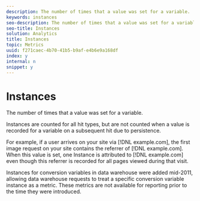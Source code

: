 ```yaml
---
description: The number of times that a value was set for a variable.
keywords: instances
seo-description: The number of times that a value was set for a variable.
seo-title: Instances
solution: Analytics
title: Instances
topic: Metrics
uuid: f271caec-4b70-41b5-b9af-e4b6e9a168df
index: y
internal: n
snippet: y
---
```


# Instances

The number of times that a value was set for a variable.

Instances are counted for all hit types, but are not counted when a value is recorded for a variable on a subsequent hit due to persistence.

For example, if a user arrives on your site via [!DNL example.com], the first image request on your site contains the referrer of [!DNL example.com]. When this value is set, one Instance is attributed to [!DNL example.com] even though this referrer is recorded for all pages viewed during that visit.

Instances for conversion variables in data warehouse were added mid-2011, allowing data warehouse requests to treat a specific conversion variable instance as a metric. These metrics are not available for reporting prior to the time they were introduced. 
